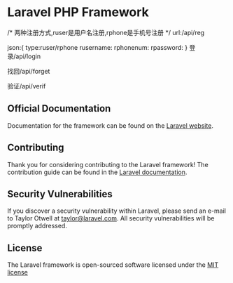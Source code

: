 # Laravel PHP Framework

/*
两种注册方式,ruser是用户名注册,rphone是手机号注册
*/
url:/api/reg

json:{
type:ruser/rphone
rusername:
rphonenum:
rpassword:
}
登录/api/login

找回/api/forget

验证/api/verif

## Official Documentation

Documentation for the framework can be found on the [Laravel website](http://laravel.com/docs).

## Contributing

Thank you for considering contributing to the Laravel framework! The contribution guide can be found in the [Laravel documentation](http://laravel.com/docs/contributions).

## Security Vulnerabilities

If you discover a security vulnerability within Laravel, please send an e-mail to Taylor Otwell at taylor@laravel.com. All security vulnerabilities will be promptly addressed.

## License

The Laravel framework is open-sourced software licensed under the [MIT license](http://opensource.org/licenses/MIT)
